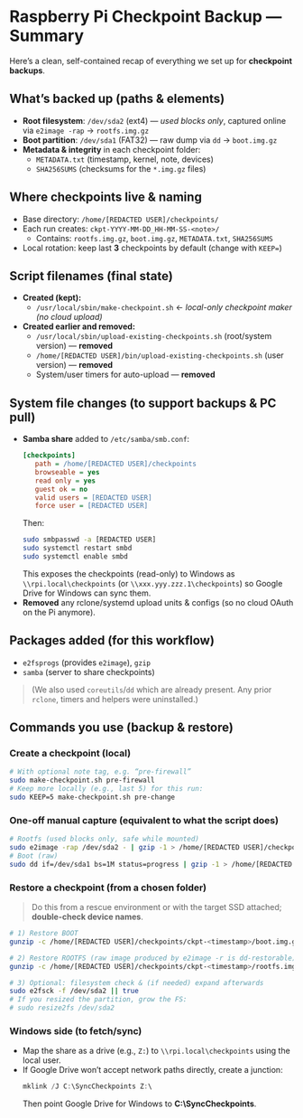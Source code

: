 # Raspberry Pi Checkpoint Backup — Summary

Here’s a clean, self-contained recap of everything we set up for **checkpoint backups**.

## What’s backed up (paths & elements)
- **Root filesystem**: `/dev/sda2` (ext4) — *used blocks only*, captured online via `e2image -rap` → `rootfs.img.gz`
- **Boot partition**: `/dev/sda1` (FAT32) — raw dump via `dd` → `boot.img.gz`
- **Metadata & integrity** in each checkpoint folder:
  - `METADATA.txt` (timestamp, kernel, note, devices)
  - `SHA256SUMS` (checksums for the `*.img.gz` files)

## Where checkpoints live & naming
- Base directory: `/home/[REDACTED USER]/checkpoints/`
- Each run creates: `ckpt-YYYY-MM-DD_HH-MM-SS-<note>/`
  - Contains: `rootfs.img.gz`, `boot.img.gz`, `METADATA.txt`, `SHA256SUMS`
- Local rotation: keep last **3** checkpoints by default (change with `KEEP=`)

## Script filenames (final state)
- **Created (kept):**
  - `/usr/local/sbin/make-checkpoint.sh`  ← *local-only checkpoint maker (no cloud upload)*
- **Created earlier and removed:**
  - `/usr/local/sbin/upload-existing-checkpoints.sh` (root/system version) — **removed**
  - `/home/[REDACTED USER]/bin/upload-existing-checkpoints.sh` (user version) — **removed**
  - System/user timers for auto-upload — **removed**

## System file changes (to support backups & PC pull)
- **Samba share** added to `/etc/samba/smb.conf`:
  ```ini
  [checkpoints]
     path = /home/[REDACTED USER]/checkpoints
     browseable = yes
     read only = yes
     guest ok = no
     valid users = [REDACTED USER]
     force user = [REDACTED USER]
  ```
  Then:
  ```bash
  sudo smbpasswd -a [REDACTED USER]
  sudo systemctl restart smbd
  sudo systemctl enable smbd
  ```
  This exposes the checkpoints (read-only) to Windows as `\\rpi.local\checkpoints` (or `\\xxx.yyy.zzz.1\checkpoints`) so Google Drive for Windows can sync them.
- **Removed** any rclone/systemd upload units & configs (so no cloud OAuth on the Pi anymore).

## Packages added (for this workflow)
- `e2fsprogs` (provides `e2image`), `gzip`
- `samba` (server to share checkpoints)
> (We also used `coreutils`/`dd` which are already present. Any prior `rclone`, timers and helpers were uninstalled.)

## Commands you use (backup & restore)

### Create a checkpoint (local)
```bash
# With optional note tag, e.g. “pre-firewall”
sudo make-checkpoint.sh pre-firewall
# Keep more locally (e.g., last 5) for this run:
sudo KEEP=5 make-checkpoint.sh pre-change
```

### One-off manual capture (equivalent to what the script does)
```bash
# Rootfs (used blocks only, safe while mounted)
sudo e2image -rap /dev/sda2 - | gzip -1 > /home/[REDACTED USER]/checkpoints/rootfs.img.gz
# Boot (raw)
sudo dd if=/dev/sda1 bs=1M status=progress | gzip -1 > /home/[REDACTED USER]/checkpoints/boot.img.gz
```

### Restore a checkpoint (from a chosen folder)
> Do this from a rescue environment or with the target SSD attached; **double-check device names**.

```bash
# 1) Restore BOOT
gunzip -c /home/[REDACTED USER]/checkpoints/ckpt-<timestamp>/boot.img.gz   | sudo dd of=/dev/sda1 bs=4M status=progress

# 2) Restore ROOTFS (raw image produced by e2image -r is dd-restorable)
gunzip -c /home/[REDACTED USER]/checkpoints/ckpt-<timestamp>/rootfs.img.gz   | sudo dd of=/dev/sda2 bs=4M status=progress

# 3) Optional: filesystem check & (if needed) expand afterwards
sudo e2fsck -f /dev/sda2 || true
# If you resized the partition, grow the FS:
# sudo resize2fs /dev/sda2
```

### Windows side (to fetch/sync)
- Map the share as a drive (e.g., `Z:`) to `\\rpi.local\checkpoints` using the local user.
- If Google Drive won’t accept network paths directly, create a junction:
  ```powershell
  mklink /J C:\SyncCheckpoints Z:\
  ```
  Then point Google Drive for Windows to **C:\SyncCheckpoints**.
